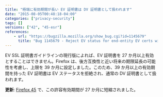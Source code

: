 ```yaml
---
title: "極端に有効期間が長い EV 証明書は DV 証明書として扱われます"
date: "2015-08-05T00:48:18-04:00"
categories: ["privacy-security"]
tags: []
versions: ["42", "45-esr"]
references:
    - url: "https://bugzilla.mozilla.org/show_bug.cgi?id=1145679"
      title: "Bug 1145679 - Reject EV status for end-entity EV certs with overly long validity periods"
---
```

EV SSL 証明書ガイドラインの現行版によれば、EV 証明書を 27 か月以上有効とすることはできません。Firefox は、後方互換性と近い将来の期限延長の可能性を考慮し、上限を 39 か月に設定しました。このため、39 か月以上の有効期間を持った EV 証明書は EV ステータスを拒絶され、通常の DV 証明書として扱われます。

**更新**: [Firefox 45](https://www.fxsitecompat.dev/ja/docs/2015/ev-certs-valid-for-more-than-27-months-will-be-treated-as-dv-certs/) で、この許容有効期間が 27 か月に短縮されました。
